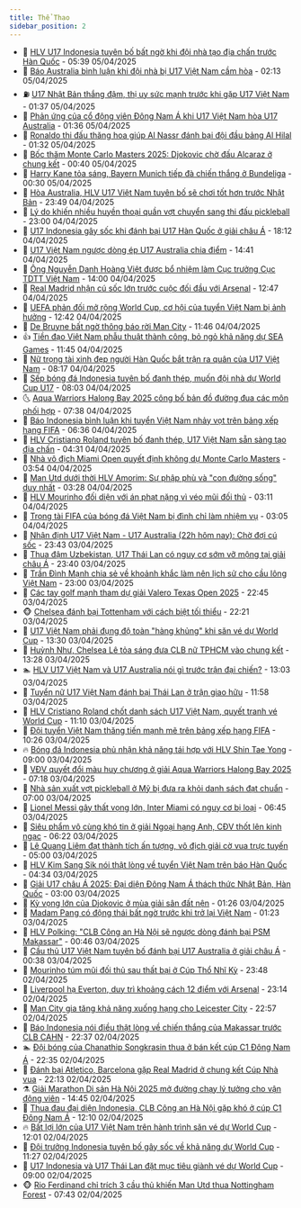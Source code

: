 ```yaml
---
title: Thể Thao
sidebar_position: 2
---
```


<!-- dantri-the-thao:START -->
- 🎡 [HLV U17 Indonesia tuyên bố bất ngờ khi đội nhà tạo địa chấn trước Hàn Quốc](https://dantri.com.vn/the-thao/hlv-u17-indonesia-tuyen-bo-bat-ngo-khi-doi-nha-tao-dia-chan-truoc-han-quoc-20250405115415592.htm) - 05:39 05/04/2025
- 💯 [Báo Australia bình luận khi đội nhà bị U17 Việt Nam cầm hòa](https://dantri.com.vn/the-thao/bao-australia-binh-luan-khi-doi-nha-bi-u17-viet-nam-cam-hoa-20250405091312224.htm) - 02:13 05/04/2025
- ⛽️ [U17 Nhật Bản thắng đậm, thị uy sức mạnh trước khi gặp U17 Việt Nam](https://dantri.com.vn/the-thao/u17-nhat-ban-thang-dam-thi-uy-suc-manh-truoc-khi-gap-u17-viet-nam-20250405083734033.htm) - 01:37 05/04/2025
- 💃 [Phản ứng của cổ động viên Đông Nam Á khi U17 Việt Nam hòa U17 Australia](https://dantri.com.vn/the-thao/phan-ung-cua-co-dong-vien-dong-nam-a-khi-u17-viet-nam-hoa-u17-australia-20250405082525029.htm) - 01:36 05/04/2025
- 🌈 [Ronaldo thi đấu thăng hoa giúp Al Nassr đánh bại đội đầu bảng Al Hilal](https://dantri.com.vn/the-thao/ronaldo-thi-dau-thang-hoa-giup-al-nassr-danh-bai-doi-dau-bang-al-hilal-20250405080812017.htm) - 01:32 05/04/2025
- 🦅 [Bốc thăm Monte Carlo Masters 2025: Djokovic chờ đấu Alcaraz ở chung kết](https://dantri.com.vn/the-thao/boc-tham-monte-carlo-masters-2025-djokovic-cho-dau-alcaraz-o-chung-ket-20250405073455412.htm) - 00:40 05/04/2025
- 🌝 [Harry Kane tỏa sáng, Bayern Munich tiếp đà chiến thắng ở Bundeliga](https://dantri.com.vn/the-thao/harry-kane-toa-sang-bayern-munich-tiep-da-chien-thang-o-bundeliga-20250405070416025.htm) - 00:30 05/04/2025
- 🚀 [Hòa Australia, HLV U17 Việt Nam tuyên bố sẽ chơi tốt hơn trước Nhật Bản](https://dantri.com.vn/the-thao/hoa-australia-hlv-u17-viet-nam-tuyen-bo-se-choi-tot-hon-truoc-nhat-ban-20250405064934462.htm) - 23:49 04/04/2025
- 🎉 [Lý do khiến nhiều huyền thoại quần vợt chuyển sang thi đấu pickleball](https://dantri.com.vn/the-thao/ly-do-khien-nhieu-huyen-thoai-quan-vot-chuyen-sang-thi-dau-pickleball-20250404151219887.htm) - 23:00 04/04/2025
- 📝 [U17 Indonesia gây sốc khi đánh bại U17 Hàn Quốc ở giải châu Á](https://dantri.com.vn/the-thao/u17-indonesia-gay-soc-khi-danh-bai-u17-han-quoc-o-giai-chau-a-20250405003220451.htm) - 18:12 04/04/2025
- 🦄 [U17 Việt Nam ngược dòng ép U17 Australia chia điểm](https://dantri.com.vn/the-thao/u17-viet-nam-nguoc-dong-ep-u17-australia-chia-diem-20250404214142673.htm) - 14:41 04/04/2025
- 🎉 [Ông Nguyễn Danh Hoàng Việt được bổ nhiệm làm Cục trưởng Cục TDTT Việt Nam](https://dantri.com.vn/the-thao/ong-nguyen-danh-hoang-viet-duoc-bo-nhiem-lam-cuc-truong-cuc-tdtt-viet-nam-20250404205903240.htm) - 14:00 04/04/2025
- 💼 [Real Madrid nhận cú sốc lớn trước cuộc đối đầu với Arsenal](https://dantri.com.vn/the-thao/real-madrid-nhan-cu-soc-lon-truoc-cuoc-doi-dau-voi-arsenal-20250404190401612.htm) - 12:47 04/04/2025
- 🤡 [UEFA phản đối mở rộng World Cup, cơ hội của tuyển Việt Nam bị ảnh hưởng](https://dantri.com.vn/the-thao/uefa-phan-doi-mo-rong-world-cup-co-hoi-cua-tuyen-viet-nam-bi-anh-huong-20250404194227617.htm) - 12:42 04/04/2025
- 🦆 [De Bruyne bất ngờ thông báo rời Man City](https://dantri.com.vn/the-thao/de-bruyne-bat-ngo-thong-bao-roi-man-city-20250404184613822.htm) - 11:46 04/04/2025
- 👍 [Tiền đạo Việt Nam phẫu thuật thành công, bỏ ngỏ khả năng dự SEA Games](https://dantri.com.vn/the-thao/tien-dao-viet-nam-phau-thuat-thanh-cong-bo-ngo-kha-nang-du-sea-games-20250404171045388.htm) - 11:45 04/04/2025
- 💼 [Nữ trọng tài xinh đẹp người Hàn Quốc bắt trận ra quân của U17 Việt Nam](https://dantri.com.vn/the-thao/nu-trong-tai-xinh-dep-nguoi-han-quoc-bat-tran-ra-quan-cua-u17-viet-nam-20250404150518589.htm) - 08:17 04/04/2025
- 🦒 [Sếp bóng đá Indonesia tuyên bố đanh thép, muốn đội nhà dự World Cup U17](https://dantri.com.vn/the-thao/sep-bong-da-indonesia-tuyen-bo-danh-thep-muon-doi-nha-du-world-cup-u17-20250404123324307.htm) - 08:03 04/04/2025
- 🌜 [Aqua Warriors Halong Bay 2025 công bố bản đồ đường đua các môn phối hợp](https://dantri.com.vn/the-thao/aqua-warriors-halong-bay-2025-cong-bo-ban-do-duong-dua-cac-mon-phoi-hop-20250404142247438.htm) - 07:38 04/04/2025
- 🦆 [Báo Indonesia bình luận khi tuyển Việt Nam nhảy vọt trên bảng xếp hạng FIFA](https://dantri.com.vn/the-thao/bao-indonesia-binh-luan-khi-tuyen-viet-nam-nhay-vot-tren-bang-xep-hang-fifa-20250404133640361.htm) - 06:36 04/04/2025
- 💪 [HLV Cristiano Roland tuyên bố đanh thép, U17 Việt Nam sẵn sàng tạo địa chấn](https://dantri.com.vn/the-thao/hlv-cristiano-roland-tuyen-bo-danh-thep-u17-viet-nam-san-sang-tao-dia-chan-20250404113036318.htm) - 04:31 04/04/2025
- 🧠 [Nhà vô địch Miami Open quyết định không dự Monte Carlo Masters](https://dantri.com.vn/the-thao/nha-vo-dich-miami-open-quyet-dinh-khong-du-monte-carlo-masters-20250404104910548.htm) - 03:54 04/04/2025
- 🦄 [Man Utd dưới thời HLV Amorim: Sự phập phù và &quot;con đường sống&quot; duy nhất](https://dantri.com.vn/the-thao/man-utd-duoi-thoi-hlv-amorim-su-phap-phu-va-con-duong-song-duy-nhat-20250404094531323.htm) - 03:28 04/04/2025
- 🥸 [HLV Mourinho đối diện với án phạt nặng vì véo mũi đối thủ](https://dantri.com.vn/the-thao/hlv-mourinho-doi-dien-voi-an-phat-nang-vi-veo-mui-doi-thu-20250404091610439.htm) - 03:11 04/04/2025
- 🤠 [Trọng tài FIFA của bóng đá Việt Nam bị đình chỉ làm nhiệm vụ](https://dantri.com.vn/the-thao/trong-tai-fifa-cua-bong-da-viet-nam-bi-dinh-chi-lam-nhiem-vu-20250404084237127.htm) - 03:05 04/04/2025
- 👺 [Nhận định U17 Việt Nam - U17 Australia &lpar;22h hôm nay&rpar;: Chờ đợi cú sốc](https://dantri.com.vn/the-thao/nhan-dinh-u17-viet-nam-u17-australia-22h-hom-nay-cho-doi-cu-soc-20250403232546693.htm) - 23:43 03/04/2025
- 📝 [Thua đậm Uzbekistan, U17 Thái Lan có nguy cơ sớm vỡ mộng tại giải châu Á](https://dantri.com.vn/the-thao/thua-dam-uzbekistan-u17-thai-lan-co-nguy-co-som-vo-mong-tai-giai-chau-a-20250404002313055.htm) - 23:40 03/04/2025
- 🦆 [Trần Đình Mạnh chia sẻ về khoảnh khắc làm nên lịch sử cho cầu lông Việt Nam](https://dantri.com.vn/the-thao/tran-dinh-manh-chia-se-ve-khoanh-khac-lam-nen-lich-su-cho-cau-long-viet-nam-20250403152340755.htm) - 23:00 03/04/2025
- 🥳 [Các tay golf mạnh tham dự giải Valero Texas Open 2025](https://dantri.com.vn/the-thao/cac-tay-golf-manh-tham-du-giai-valero-texas-open-2025-20250403213749580.htm) - 22:45 03/04/2025
- 🐵 [Chelsea đánh bại Tottenham với cách biệt tối thiểu](https://dantri.com.vn/the-thao/chelsea-danh-bai-tottenham-voi-cach-biet-toi-thieu-20250404052126874.htm) - 22:21 03/04/2025
- 🤩 [U17 Việt Nam phải đụng độ toàn &quot;hàng khủng&quot; khi săn vé dự World Cup](https://dantri.com.vn/the-thao/u17-viet-nam-phai-dung-do-toan-hang-khung-khi-san-ve-du-world-cup-20250403201851657.htm) - 13:30 03/04/2025
- 🤠 [Huỳnh Như, Chelsea Lê tỏa sáng đưa CLB nữ TPHCM vào chung kết](https://dantri.com.vn/the-thao/huynh-nhu-chelsea-le-toa-sang-dua-clb-nu-tphcm-vao-chung-ket-20250403201623684.htm) - 13:28 03/04/2025
- 🏊 [HLV U17 Việt Nam và U17 Australia nói gì trước trận đại chiến?](https://dantri.com.vn/the-thao/hlv-u17-viet-nam-va-u17-australia-noi-gi-truoc-tran-dai-chien-20250403193431107.htm) - 13:03 03/04/2025
- 🗽 [Tuyển nữ U17 Việt Nam đánh bại Thái Lan ở trận giao hữu](https://dantri.com.vn/the-thao/tuyen-nu-u17-viet-nam-danh-bai-thai-lan-o-tran-giao-huu-20250403181330290.htm) - 11:58 03/04/2025
- 🚀 [HLV Cristiano Roland chốt danh sách U17 Việt Nam, quyết tranh vé World Cup](https://dantri.com.vn/the-thao/hlv-cristiano-roland-chot-danh-sach-u17-viet-nam-quyet-tranh-ve-world-cup-20250403180940136.htm) - 11:10 03/04/2025
- 🎉 [Đội tuyển Việt Nam thăng tiến mạnh mẽ trên bảng xếp hạng FIFA](https://dantri.com.vn/the-thao/doi-tuyen-viet-nam-thang-tien-manh-me-tren-bang-xep-hang-fifa-20250403171359388.htm) - 10:26 03/04/2025
- 🔥 [Bóng đá Indonesia phủ nhận khả năng tái hợp với HLV Shin Tae Yong](https://dantri.com.vn/the-thao/bong-da-indonesia-phu-nhan-kha-nang-tai-hop-voi-hlv-shin-tae-yong-20250403114913268.htm) - 09:00 03/04/2025
- 🎉 [VĐV quyết đổi màu huy chương ở giải Aqua Warriors Halong Bay 2025](https://dantri.com.vn/the-thao/vdv-quyet-doi-mau-huy-chuong-o-giai-aqua-warriors-halong-bay-2025-20250403123042055.htm) - 07:18 03/04/2025
- 🎡 [Nhà sản xuất vợt pickleball ở Mỹ bị đưa ra khỏi danh sách đạt chuẩn](https://dantri.com.vn/the-thao/nha-san-xuat-vot-pickleball-o-my-bi-dua-ra-khoi-danh-sach-dat-chuan-20250403105220318.htm) - 07:00 03/04/2025
- 🐻 [Lionel Messi gây thất vọng lớn, Inter Miami có nguy cơ bị loại](https://dantri.com.vn/the-thao/lionel-messi-gay-that-vong-lon-inter-miami-co-nguy-co-bi-loai-20250403134522184.htm) - 06:45 03/04/2025
- 🌊 [Siêu phẩm vô cùng khó tin ở giải Ngoại hạng Anh, CĐV thốt lên kinh ngạc](https://dantri.com.vn/the-thao/sieu-pham-vo-cung-kho-tin-o-giai-ngoai-hang-anh-cdv-thot-len-kinh-ngac-20250403132155048.htm) - 06:22 03/04/2025
- 💃 [Lê Quang Liêm đạt thành tích ấn tượng, vô địch giải cờ vua trực tuyến](https://dantri.com.vn/the-thao/le-quang-liem-dat-thanh-tich-an-tuong-vo-dich-giai-co-vua-truc-tuyen-20250403125816605.htm) - 05:00 03/04/2025
- 🤔 [HLV Kim Sang Sik nói thật lòng về tuyển Việt Nam trên báo Hàn Quốc](https://dantri.com.vn/the-thao/hlv-kim-sang-sik-noi-that-long-ve-tuyen-viet-nam-tren-bao-han-quoc-20250403113439119.htm) - 04:34 03/04/2025
- 🤭 [Giải U17 châu Á 2025: Đại diện Đông Nam Á thách thức Nhật Bản, Hàn Quốc](https://dantri.com.vn/the-thao/giai-u17-chau-a-2025-dai-dien-dong-nam-a-thach-thuc-nhat-ban-han-quoc-20250402152927024.htm) - 03:00 03/04/2025
- 👹 [Kỳ vọng lớn của Djokovic ở mùa giải sân đất nện](https://dantri.com.vn/the-thao/ky-vong-lon-cua-djokovic-o-mua-giai-san-dat-nen-20250403081041350.htm) - 01:26 03/04/2025
- 🗽 [Madam Pang có động thái bất ngờ trước khi trở lại Việt Nam](https://dantri.com.vn/the-thao/madam-pang-co-dong-thai-bat-ngo-truoc-khi-tro-lai-viet-nam-20250403074627106.htm) - 01:23 03/04/2025
- 🥳 [HLV Polking: &quot;CLB Công an Hà Nội sẽ ngược dòng đánh bại  PSM Makassar&quot;](https://dantri.com.vn/the-thao/hlv-polking-clb-cong-an-ha-noi-se-nguoc-dong-danh-bai-psm-makassar-20250403074534263.htm) - 00:46 03/04/2025
- 💃 [Cầu thủ U17 Việt Nam tuyên bố đánh bại U17 Australia ở giải châu Á](https://dantri.com.vn/the-thao/cau-thu-u17-viet-nam-tuyen-bo-danh-bai-u17-australia-o-giai-chau-a-20250403073821768.htm) - 00:38 03/04/2025
- 🧰 [Mourinho túm mũi đối thủ sau thất bại ở Cúp Thổ Nhĩ Kỳ](https://dantri.com.vn/the-thao/mourinho-tum-mui-doi-thu-sau-that-bai-o-cup-tho-nhi-ky-20250403064724970.htm) - 23:48 02/04/2025
- 💪 [Liverpool hạ Everton, duy trì khoảng cách 12 điểm với Arsenal](https://dantri.com.vn/the-thao/liverpool-ha-everton-duy-tri-khoang-cach-12-diem-voi-arsenal-20250403061420033.htm) - 23:14 02/04/2025
- 🚀 [Man City gia tăng khả năng xuống hạng cho Leicester City](https://dantri.com.vn/the-thao/man-city-gia-tang-kha-nang-xuong-hang-cho-leicester-city-20250403055214691.htm) - 22:57 02/04/2025
- 🤠 [Báo Indonesia nói điều thật lòng về chiến thắng của Makassar trước CLB CAHN](https://dantri.com.vn/the-thao/bao-indonesia-noi-dieu-that-long-ve-chien-thang-cua-makassar-truoc-clb-cahn-20250403020048433.htm) - 22:37 02/04/2025
- 🏊 [Đội bóng của Chanathip Songkrasin thua ở bán kết cúp C1 Đông Nam Á](https://dantri.com.vn/the-thao/doi-bong-cua-chanathip-songkrasin-thua-o-ban-ket-cup-c1-dong-nam-a-20250403010209333.htm) - 22:35 02/04/2025
- 🦄 [Đánh bại Atletico, Barcelona gặp Real Madrid ở chung kết Cúp Nhà vua](https://dantri.com.vn/the-thao/danh-bai-atletico-barcelona-gap-real-madrid-o-chung-ket-cup-nha-vua-20250403051349781.htm) - 22:13 02/04/2025
- ⚗️ [Giải Marathon Di sản Hà Nội 2025 mở đường chạy lý tưởng cho vận động viên](https://dantri.com.vn/the-thao/giai-marathon-di-san-ha-noi-2025-mo-duong-chay-ly-tuong-cho-van-dong-vien-20250402202355447.htm) - 14:45 02/04/2025
- 🥷 [Thua đau đại diện Indonesia, CLB Công an Hà Nội gặp khó ở cúp C1 Đông Nam Á](https://dantri.com.vn/the-thao/thua-dau-dai-dien-indonesia-clb-cong-an-ha-noi-gap-kho-o-cup-c1-dong-nam-a-20250402190802578.htm) - 12:10 02/04/2025
- 🔥 [Bất lợi lớn của U17 Việt Nam trên hành trình săn vé dự World Cup](https://dantri.com.vn/the-thao/bat-loi-lon-cua-u17-viet-nam-tren-hanh-trinh-san-ve-du-world-cup-20250402190148657.htm) - 12:01 02/04/2025
- 🦅 [Đội trưởng Indonesia tuyên bố gây sốc về khả năng dự World Cup](https://dantri.com.vn/the-thao/doi-truong-indonesia-tuyen-bo-gay-soc-ve-kha-nang-du-world-cup-20250402182752132.htm) - 11:27 02/04/2025
- 🌝 [U17 Indonesia và U17 Thái Lan đặt mục tiêu giành vé dự World Cup](https://dantri.com.vn/the-thao/u17-indonesia-va-u17-thai-lan-dat-muc-tieu-gianh-ve-du-world-cup-20250402111151221.htm) - 09:00 02/04/2025
- 🐵 [Rio Ferdinand chỉ trích 3 cầu thủ khiến Man Utd thua Nottingham Forest](https://dantri.com.vn/the-thao/rio-ferdinand-chi-trich-3-cau-thu-khien-man-utd-thua-nottingham-forest-20250402102025755.htm) - 07:43 02/04/2025<!-- dantri-the-thao:END -->
